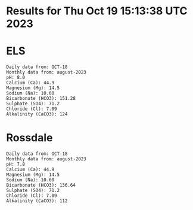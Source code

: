 # Results for Thu Oct 19 15:13:38 UTC 2023
# ELS
```
Daily data from: OCT-18
Monthly data from: august-2023
pH: 8.0
Calcium (Ca): 44.9
Magnesium (Mg): 14.5
Sodium (Na): 10.60
Bicarbonate (HCO3): 151.28
Sulphate (SO4): 71.2
Chloride (Cl): 7.09
Alkalinity (CaCO3): 124
```
# Rossdale
```
Daily data from: OCT-18
Monthly data from: august-2023
pH: 7.8
Calcium (Ca): 44.9
Magnesium (Mg): 14.5
Sodium (Na): 10.60
Bicarbonate (HCO3): 136.64
Sulphate (SO4): 71.2
Chloride (Cl): 7.09
Alkalinity (CaCO3): 112
```
